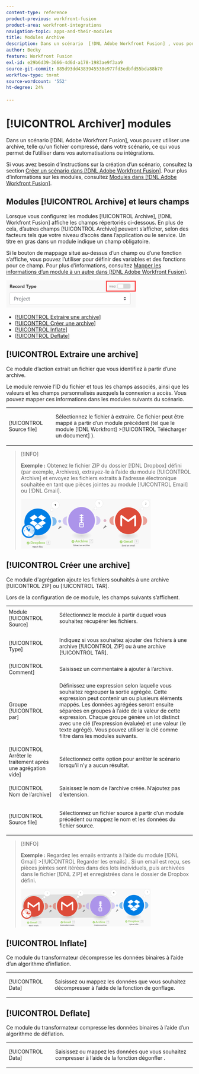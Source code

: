 ```yaml
---
content-type: reference
product-previous: workfront-fusion
product-area: workfront-integrations
navigation-topic: apps-and-their-modules
title: Modules Archive
description: Dans un scénario  [!DNL Adobe Workfront Fusion] , vous pouvez connecter une archive, telle qu’un fichier compressé, à plusieurs applications et services tiers. Vous pouvez, par exemple, configurer un scénario qui
author: Becky
feature: Workfront Fusion
exl-id: e29b6d39-3666-4d6d-a178-1983ae9f3aa9
source-git-commit: 885d93dd4383945538e977fd3edbfd55bda88b70
workflow-type: tm+mt
source-wordcount: '552'
ht-degree: 24%

---
```


# [!UICONTROL Archiver] modules

Dans un scénario [!DNL Adobe Workfront Fusion], vous pouvez utiliser une archive, telle qu’un fichier compressé, dans votre scénario, ce qui vous permet de l’utiliser dans vos automatisations ou intégrations.

Si vous avez besoin d’instructions sur la création d’un scénario, consultez la section [Créer un scénario dans  [!DNL Adobe Workfront Fusion]](../../workfront-fusion/scenarios/create-a-scenario.md). Pour plus d’informations sur les modules, consultez [Modules dans  [!DNL Adobe Workfront Fusion]](../../workfront-fusion/modules/modules.md).

## Modules [!UICONTROL Archive] et leurs champs

Lorsque vous configurez les modules [!UICONTROL Archive], [!DNL Workfront Fusion] affiche les champs répertoriés ci-dessous. En plus de cela, d’autres champs [!UICONTROL Archive] peuvent s’afficher, selon des facteurs tels que votre niveau d’accès dans l’application ou le service. Un titre en gras dans un module indique un champ obligatoire.

Si le bouton de mappage situé au-dessus d’un champ ou d’une fonction s’affiche, vous pouvez l’utiliser pour définir des variables et des fonctions pour ce champ. Pour plus d’informations, consultez [Mapper les informations d’un module à un autre dans  [!DNL Adobe Workfront Fusion]](../../workfront-fusion/mapping/map-information-between-modules.md).

![](assets/map-toggle-350x74.png)

* [[!UICONTROL Extraire une archive]](#extract-an-archive)
* [[!UICONTROL Créer une archive]](#create-an-archive)
* [[!UICONTROL Inflate]](#inflate)
* [[!UICONTROL Deflate]](#deflate)

## [!UICONTROL Extraire une archive]

Ce module d’action extrait un fichier que vous identifiez à partir d’une archive.

Le module renvoie l’ID du fichier et tous les champs associés, ainsi que les valeurs et les champs personnalisés auxquels la connexion a accès. Vous pouvez mapper ces informations dans les modules suivants du scénario.

<table style="table-layout:auto">
 <col> 
 <col> 
 <tbody> 
  <tr> 
   <td>[!UICONTROL Source file]</td> 
   <td> <p> Sélectionnez le fichier à extraire. Ce fichier peut être mappé à partir d’un module précédent (tel que le module [!DNL Workfront] &gt;[!UICONTROL Télécharger un document] ).</p>  </td> 
  </tr> 
 </tbody> 
</table>

>[!INFO]
>
>**Exemple :** Obtenez le fichier ZIP du dossier [!DNL Dropbox] défini (par exemple, Archives), extrayez-le à l’aide du module [!UICONTROL Archive] et envoyez les fichiers extraits à l’adresse électronique souhaitée en tant que pièces jointes au module [!UICONTROL Email] ou [!DNL Gmail].
>
>![](assets/example-dropbox-350x134.png)

## [!UICONTROL Créer une archive]

Ce module d&#39;agrégation ajoute les fichiers souhaités à une archive [!UICONTROL ZIP] ou [!UICONTROL TAR].

Lors de la configuration de ce module, les champs suivants s’affichent.

<table style="table-layout:auto"> 
 <col> 
 <col> 
 <tbody> 
  <tr> 
   <td>Module [!UICONTROL Source]</td> 
   <td> <p> Sélectionnez le module à partir duquel vous souhaitez récupérer les fichiers.</p> </td> 
  </tr> 
  <tr> 
   <td>[!UICONTROL Type] </td> 
   <td> <p>Indiquez si vous souhaitez ajouter des fichiers à une archive [!UICONTROL ZIP] ou à une archive [!UICONTROL TAR].</p> </td> 
  </tr> 
  <tr> 
   <td>[!UICONTROL Comment]</td> 
   <td>Saisissez un commentaire à ajouter à l’archive.</td> 
  </tr> 
  <tr> 
   <td>Groupe [!UICONTROL par]</td> 
   <td> <p>Définissez une expression selon laquelle vous souhaitez regrouper la sortie agrégée. Cette expression peut contenir un ou plusieurs éléments mappés. Les données agrégées seront ensuite séparées en groupes à l’aide de la valeur de cette expression. Chaque groupe génère un lot distinct avec une clé (l’expression évaluée) et une valeur (le texte agrégé). Vous pouvez utiliser la clé comme filtre dans les modules suivants.</p> </td> 
  </tr> 
  <tr> 
   <td>[!UICONTROL Arrêter le traitement après une agrégation vide]</td> 
   <td>Sélectionnez cette option pour arrêter le scénario lorsqu’il n’y a aucun résultat.</td> 
  </tr> 
  <tr> 
   <td>[!UICONTROL Nom de l’archive]</td> 
   <td> <p> Saisissez le nom de l’archive créée. N’ajoutez pas d’extension.</p> </td> 
  </tr> 
  <tr> 
   <td>[!UICONTROL Source file]</td> 
   <td> <p>Sélectionnez un fichier source à partir d’un module précédent ou mappez le nom et les données du fichier source.</p> </td> 
  </tr> 
 </tbody> 
</table>

>[!INFO]
>
>**Exemple :** Regardez les emails entrants à l’aide du module [!DNL Gmail] >[!UICONTROL Regarder les emails] . Si un email est reçu, ses pièces jointes sont itérées dans des lots individuels, puis archivées dans le fichier [!DNL ZIP] et enregistrées dans le dossier de Dropbox défini.
>
>![](assets/example-gmail-350x102.png)

## [!UICONTROL Inflate]

Ce module du transformateur décompresse les données binaires à l’aide d’un algorithme d’inflation.

<table style="table-layout:auto">
 <col> 
 <col> 
 <tbody> 
  <tr> 
   <td>[!UICONTROL Data] </td> 
   <td> <p>Saisissez ou mappez les données que vous souhaitez décompresser à l’aide de la fonction de gonflage.</p> </td> 
  </tr> 
 </tbody> 
</table>

## [!UICONTROL Deflate]

Ce module du transformateur compresse les données binaires à l’aide d’un algorithme de déflation.

<table style="table-layout:auto">
 <col> 
 <col> 
 <tbody> 
  <tr> 
   <td>[!UICONTROL Data] </td> 
   <td> <p>Saisissez ou mappez les données que vous souhaitez compresser à l’aide de la fonction dégonfler .</p> </td> 
  </tr> 
 </tbody> 
</table>
